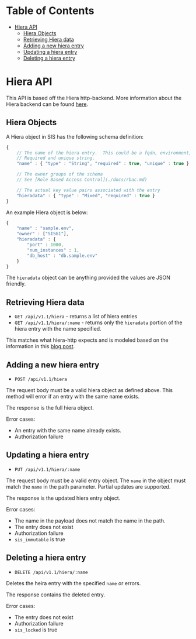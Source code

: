 Table of Contents
=================

- [Hiera API](#hiera-api)
    - [Hiera Objects](#hiera-objects)
    - [Retrieving Hiera data](#retrieving-hiera-data)
    - [Adding a new hiera entry](#adding-a-new-hiera-entry)
    - [Updating a hiera entry](#updating-a-hiera-entry)
    - [Deleting a hiera entry](#deleting-a-hiera-entry)


# Hiera API

This API is based off the Hiera http-backend.  More information about the Hiera backend can be found [here](https://github.com/crayfishx/hiera-http).

## Hiera Objects

A Hiera object in SIS has the following schema definition:

```javascript
{
    // The name of the hiera entry.  This could be a fqdn, environment, etc.
    // Required and unique string.
    "name" : { "type" : "String", "required" : true, "unique" : true },

    // The owner groups of the schema
    // See [Role Based Access Control](./docs/rbac.md)

    // The actual key value pairs associated with the entry
    "hieradata" : { "type" : "Mixed", "required" : true }
}
```

An example Hiera object is below:

```javascript
{
    "name" : "sample.env",
    "owner" : ["SISG1"],
    "hieradata" : {
        "port" : 1000,
        "num_instances" : 1,
        "db_host" : "db.sample.env"
    }
}
```

The `hieradata` object can be anything provided the values are JSON friendly.

## Retrieving Hiera data

* `GET /api/v1.1/hiera` - returns a list of hiera entries
* `GET /api/v1.1/hiera/:name` - returns only the `hieradata` portion of the hiera entry with the name specified.

This matches what hiera-http expects and is modeled based on the information in this [blog post](http://www.craigdunn.org/2012/11/puppet-data-from-couchdb-using-hiera-http/).



## Adding a new hiera entry

* `POST /api/v1.1/hiera`

The request body must be a valid hiera object as defined above.  This method will error if an entry with the same name exists.

The response is the full hiera object.

Error cases:

* An entry with the same name already exists.
* Authorization failure

## Updating a hiera entry

* `PUT /api/v1.1/hiera/:name`

The request body must be a valid entry object.  The `name` in the object must match the `name` in the path parameter.
Partial updates are supported.

The response is the updated hiera entry object.

Error cases:

* The name in the payload does not match the name in the path.
* The entry does not exist
* Authorization failure
* `sis_immutable` is true

## Deleting a hiera entry

* `DELETE /api/v1.1/hiera/:name`

Deletes the heira entry with the specified `name` or errors.

The response contains the deleted entry.

Error cases:

* The entry does not exist
* Authorization failure
* `sis_locked` is true
